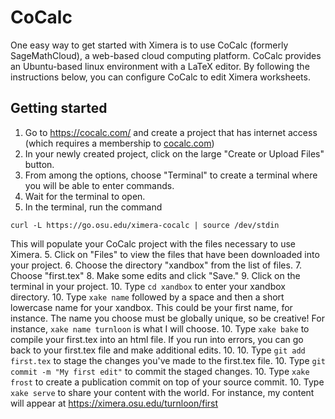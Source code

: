 # CoCalc

One easy way to get started with Ximera is to use CoCalc (formerly SageMathCloud), a web-based cloud computing platform.  CoCalc provides an Ubuntu-based linux environment with a LaTeX editor.  By following the instructions below, you can configure CoCalc to edit Ximera worksheets.

## Getting started

1. Go to https://cocalc.com/ and create a project that has internet access (which requires a membership to [cocalc.com](http://cocalc.com/))
2. In your newly created project, click on the large "Create or Upload Files" button.
3. From among the options, choose "Terminal" to create a terminal where you will be able to enter commands.
4. Wait for the terminal to open.
4. In the terminal, run the command
```
curl -L https://go.osu.edu/ximera-cocalc | source /dev/stdin
```
This will populate your CoCalc project with the files necessary to use Ximera.
5. Click on "Files" to view the files that have been downloaded into your project.
6. Choose the directory "xandbox" from the list of files.
7. Choose "first.tex"
8. Make some edits and click "Save."
9. Click on the terminal in your project.
10. Type `cd xandbox` to enter your xandbox directory.
10. Type `xake name` followed by a space and then a short lowercase name for your xandbox.  This could be your first name, for instance.  The name you choose must be globally unique, so be creative!  For instance, `xake name turnloon` is what I will choose.
10. Type `xake bake` to compile your first.tex into an html file.  If you run into errors, you can go back to your first.tex file and make additional edits.
10. 
10. Type `git add first.tex` to stage the changes you've made to the first.tex file.
10. Type `git commit -m "My first edit"` to commit the staged changes.
10. Type `xake frost` to create a publication commit on top of your source commit.
10. Type `xake serve` to share your content with the world.  For instance, my content will appear at https://ximera.osu.edu/turnloon/first
